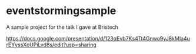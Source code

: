 # eventstormingsample

A sample project for the talk I gave at Bristech

https://docs.google.com/presentation/d/123qEvb7Ks4Tt4Gnwo9yJ8kMIa4urEYyssXoUPiLvd8s/edit?usp=sharing
